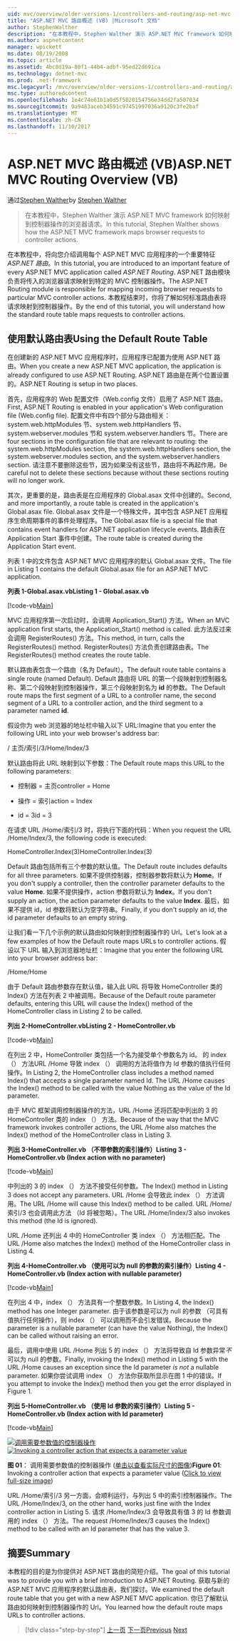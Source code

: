 ```yaml
---
uid: mvc/overview/older-versions-1/controllers-and-routing/asp-net-mvc-routing-overview-vb
title: "ASP.NET MVC 路由概述 (VB) |Microsoft 文档"
author: StephenWalther
description: "在本教程中，Stephen Walther 演示 ASP.NET MVC framework 如何映射到控制器操作的浏览器请求。"
ms.author: aspnetcontent
manager: wpickett
ms.date: 08/19/2008
ms.topic: article
ms.assetid: 4bc8d19a-80f1-44b4-adbf-95ed22d691ca
ms.technology: dotnet-mvc
ms.prod: .net-framework
msc.legacyurl: /mvc/overview/older-versions-1/controllers-and-routing/asp-net-mvc-routing-overview-vb
msc.type: authoredcontent
ms.openlocfilehash: 1e4c74e61b1a0d5f5020154756e34dd2fa507034
ms.sourcegitcommit: 9a9483aceb34591c97451997036a9120c3fe2baf
ms.translationtype: MT
ms.contentlocale: zh-CN
ms.lasthandoff: 11/10/2017
---
```

<a name="aspnet-mvc-routing-overview-vb"></a><span data-ttu-id="61cf5-103">ASP.NET MVC 路由概述 (VB)</span><span class="sxs-lookup"><span data-stu-id="61cf5-103">ASP.NET MVC Routing Overview (VB)</span></span>
====================
<span data-ttu-id="61cf5-104">通过[Stephen Walther](https://github.com/StephenWalther)</span><span class="sxs-lookup"><span data-stu-id="61cf5-104">by [Stephen Walther](https://github.com/StephenWalther)</span></span>

> <span data-ttu-id="61cf5-105">在本教程中，Stephen Walther 演示 ASP.NET MVC framework 如何映射到控制器操作的浏览器请求。</span><span class="sxs-lookup"><span data-stu-id="61cf5-105">In this tutorial, Stephen Walther shows how the ASP.NET MVC framework maps browser requests to controller actions.</span></span>


<span data-ttu-id="61cf5-106">在本教程中，将向您介绍调用每个 ASP.NET MVC 应用程序的一个重要特征*ASP.NET 路由*。</span><span class="sxs-lookup"><span data-stu-id="61cf5-106">In this tutorial, you are introduced to an important feature of every ASP.NET MVC application called *ASP.NET Routing*.</span></span> <span data-ttu-id="61cf5-107">ASP.NET 路由模块负责将传入的浏览器请求映射到特定的 MVC 控制器操作。</span><span class="sxs-lookup"><span data-stu-id="61cf5-107">The ASP.NET Routing module is responsible for mapping incoming browser requests to particular MVC controller actions.</span></span> <span data-ttu-id="61cf5-108">本教程结束时，你将了解如何标准路由表将请求映射到控制器操作。</span><span class="sxs-lookup"><span data-stu-id="61cf5-108">By the end of this tutorial, you will understand how the standard route table maps requests to controller actions.</span></span>

## <a name="using-the-default-route-table"></a><span data-ttu-id="61cf5-109">使用默认路由表</span><span class="sxs-lookup"><span data-stu-id="61cf5-109">Using the Default Route Table</span></span>

<span data-ttu-id="61cf5-110">在创建新的 ASP.NET MVC 应用程序时，应用程序已配置为使用 ASP.NET 路由。</span><span class="sxs-lookup"><span data-stu-id="61cf5-110">When you create a new ASP.NET MVC application, the application is already configured to use ASP.NET Routing.</span></span> <span data-ttu-id="61cf5-111">ASP.NET 路由是在两个位置设置的。</span><span class="sxs-lookup"><span data-stu-id="61cf5-111">ASP.NET Routing is setup in two places.</span></span>

<span data-ttu-id="61cf5-112">首先，应用程序的 Web 配置文件（Web.config 文件）启用了 ASP.NET 路由。</span><span class="sxs-lookup"><span data-stu-id="61cf5-112">First, ASP.NET Routing is enabled in your application's Web configuration file (Web.config file).</span></span> <span data-ttu-id="61cf5-113">配置文件中有四个部分与路由相关：system.web.httpModules 节、system.web.httpHandlers 节、system.webserver.modules 节和 system.webserver.handlers 节。</span><span class="sxs-lookup"><span data-stu-id="61cf5-113">There are four sections in the configuration file that are relevant to routing: the system.web.httpModules section, the system.web.httpHandlers section, the system.webserver.modules section, and the system.webserver.handlers section.</span></span> <span data-ttu-id="61cf5-114">请注意不要删除这些节，因为如果没有这些节，路由将不再起作用。</span><span class="sxs-lookup"><span data-stu-id="61cf5-114">Be careful not to delete these sections because without these sections routing will no longer work.</span></span>

<span data-ttu-id="61cf5-115">其次，更重要的是，路由表是在应用程序的 Global.asax 文件中创建的。</span><span class="sxs-lookup"><span data-stu-id="61cf5-115">Second, and more importantly, a route table is created in the application's Global.asax file.</span></span> <span data-ttu-id="61cf5-116">Global.asax 文件是一个特殊文件，其中包含 ASP.NET 应用程序生命周期事件的事件处理程序。</span><span class="sxs-lookup"><span data-stu-id="61cf5-116">The Global.asax file is a special file that contains event handlers for ASP.NET application lifecycle events.</span></span> <span data-ttu-id="61cf5-117">路由表在 Application Start 事件中创建。</span><span class="sxs-lookup"><span data-stu-id="61cf5-117">The route table is created during the Application Start event.</span></span>

<span data-ttu-id="61cf5-118">列表 1 中的文件包含 ASP.NET MVC 应用程序的默认 Global.asax 文件。</span><span class="sxs-lookup"><span data-stu-id="61cf5-118">The file in Listing 1 contains the default Global.asax file for an ASP.NET MVC application.</span></span>

<span data-ttu-id="61cf5-119">**列表 1-Global.asax.vb**</span><span class="sxs-lookup"><span data-stu-id="61cf5-119">**Listing 1 - Global.asax.vb**</span></span>

[!code-vb[Main](asp-net-mvc-routing-overview-vb/samples/sample1.vb)]

<span data-ttu-id="61cf5-120">MVC 应用程序第一次启动时，会调用 Application\_Start() 方法。</span><span class="sxs-lookup"><span data-stu-id="61cf5-120">When an MVC application first starts, the Application\_Start() method is called.</span></span> <span data-ttu-id="61cf5-121">此方法反过来会调用 RegisterRoutes() 方法。</span><span class="sxs-lookup"><span data-stu-id="61cf5-121">This method, in turn, calls the RegisterRoutes() method.</span></span> <span data-ttu-id="61cf5-122">RegisterRoutes() 方法负责创建路由表。</span><span class="sxs-lookup"><span data-stu-id="61cf5-122">The RegisterRoutes() method creates the route table.</span></span>

<span data-ttu-id="61cf5-123">默认路由表包含一个路由（名为 Default）。</span><span class="sxs-lookup"><span data-stu-id="61cf5-123">The default route table contains a single route (named Default).</span></span> <span data-ttu-id="61cf5-124">Default 路由将 URL 的第一个段映射到控制器名称、第二个段映射到控制器操作，第三个段映射到名为 **id** 的参数。</span><span class="sxs-lookup"><span data-stu-id="61cf5-124">The Default route maps the first segment of a URL to a controller name, the second segment of a URL to a controller action, and the third segment to a parameter named **id**.</span></span>

<span data-ttu-id="61cf5-125">假设你为 web 浏览器的地址栏中输入以下 URL:</span><span class="sxs-lookup"><span data-stu-id="61cf5-125">Imagine that you enter the following URL into your web browser's address bar:</span></span>

<span data-ttu-id="61cf5-126">/ 主页/索引/3</span><span class="sxs-lookup"><span data-stu-id="61cf5-126">/Home/Index/3</span></span>

<span data-ttu-id="61cf5-127">默认路由将此 URL 映射到以下参数：</span><span class="sxs-lookup"><span data-stu-id="61cf5-127">The Default route maps this URL to the following parameters:</span></span>

- <span data-ttu-id="61cf5-128">控制器 = 主页</span><span class="sxs-lookup"><span data-stu-id="61cf5-128">controller = Home</span></span>

- <span data-ttu-id="61cf5-129">操作 = 索引</span><span class="sxs-lookup"><span data-stu-id="61cf5-129">action = Index</span></span>

- <span data-ttu-id="61cf5-130">id = 3</span><span class="sxs-lookup"><span data-stu-id="61cf5-130">id = 3</span></span>

<span data-ttu-id="61cf5-131">在请求 URL /Home/索引/3 时，将执行下面的代码：</span><span class="sxs-lookup"><span data-stu-id="61cf5-131">When you request the URL /Home/Index/3, the following code is executed:</span></span>

<span data-ttu-id="61cf5-132">HomeController.Index(3)</span><span class="sxs-lookup"><span data-stu-id="61cf5-132">HomeController.Index(3)</span></span>

<span data-ttu-id="61cf5-133">Default 路由包括所有三个参数的默认值。</span><span class="sxs-lookup"><span data-stu-id="61cf5-133">The Default route includes defaults for all three parameters.</span></span> <span data-ttu-id="61cf5-134">如果不提供控制器，控制器参数将默认为 **Home**。</span><span class="sxs-lookup"><span data-stu-id="61cf5-134">If you don't supply a controller, then the controller parameter defaults to the value **Home**.</span></span> <span data-ttu-id="61cf5-135">如果不提供操作，action 参数将默认为 **Index**。</span><span class="sxs-lookup"><span data-stu-id="61cf5-135">If you don't supply an action, the action parameter defaults to the value **Index**.</span></span> <span data-ttu-id="61cf5-136">最后，如果不提供 id，id 参数将默认为空字符串。</span><span class="sxs-lookup"><span data-stu-id="61cf5-136">Finally, if you don't supply an id, the id parameter defaults to an empty string.</span></span>

<span data-ttu-id="61cf5-137">让我们看一下几个示例的默认路由如何映射到控制器操作的 Url。</span><span class="sxs-lookup"><span data-stu-id="61cf5-137">Let's look at a few examples of how the Default route maps URLs to controller actions.</span></span> <span data-ttu-id="61cf5-138">假设以下 URL 输入到浏览器地址栏：</span><span class="sxs-lookup"><span data-stu-id="61cf5-138">Imagine that you enter the following URL into your browser address bar:</span></span>

<span data-ttu-id="61cf5-139">/Home</span><span class="sxs-lookup"><span data-stu-id="61cf5-139">/Home</span></span>

<span data-ttu-id="61cf5-140">由于 Default 路由参数存在默认值，输入此 URL 将导致 HomeController 类的 Index() 方法在列表 2 中被调用。</span><span class="sxs-lookup"><span data-stu-id="61cf5-140">Because of the Default route parameter defaults, entering this URL will cause the Index() method of the HomeController class in Listing 2 to be called.</span></span>

<span data-ttu-id="61cf5-141">**列出 2-HomeController.vb**</span><span class="sxs-lookup"><span data-stu-id="61cf5-141">**Listing 2 - HomeController.vb**</span></span>

[!code-vb[Main](asp-net-mvc-routing-overview-vb/samples/sample2.vb)]

<span data-ttu-id="61cf5-142">在列出 2 中，HomeController 类包括一个名为接受单个参数名为 id。 的 index （） 方法URL /Home 导致 index （） 调用的方法将值作为 Id 参数的值执行任何操作。</span><span class="sxs-lookup"><span data-stu-id="61cf5-142">In Listing 2, the HomeController class includes a method named Index() that accepts a single parameter named Id. The URL /Home causes the Index() method to be called with the value Nothing as the value of the Id parameter.</span></span>

<span data-ttu-id="61cf5-143">由于 MVC 框架调用控制器操作的方法，URL /Home 还将匹配中列出的 3 的 HomeController 类的 index （） 方法。</span><span class="sxs-lookup"><span data-stu-id="61cf5-143">Because of the way that the MVC framework invokes controller actions, the URL /Home also matches the Index() method of the HomeController class in Listing 3.</span></span>

<span data-ttu-id="61cf5-144">**列出 3-HomeController.vb （不带参数的索引操作）**</span><span class="sxs-lookup"><span data-stu-id="61cf5-144">**Listing 3 - HomeController.vb (Index action with no parameter)**</span></span>

[!code-vb[Main](asp-net-mvc-routing-overview-vb/samples/sample3.vb)]

<span data-ttu-id="61cf5-145">中列出的 3 的 index （） 方法不接受任何参数。</span><span class="sxs-lookup"><span data-stu-id="61cf5-145">The Index() method in Listing 3 does not accept any parameters.</span></span> <span data-ttu-id="61cf5-146">URL /Home 会导致此 index （） 方法调用。</span><span class="sxs-lookup"><span data-stu-id="61cf5-146">The URL /Home will cause this Index() method to be called.</span></span> <span data-ttu-id="61cf5-147">URL /Home/索引/3 也会调用此方法 （Id 将被忽略）。</span><span class="sxs-lookup"><span data-stu-id="61cf5-147">The URL /Home/Index/3 also invokes this method (the Id is ignored).</span></span>

<span data-ttu-id="61cf5-148">URL /Home 还列出 4 中的 HomeController 类 index （） 方法相匹配。</span><span class="sxs-lookup"><span data-stu-id="61cf5-148">The URL /Home also matches the Index() method of the HomeController class in Listing 4.</span></span>

<span data-ttu-id="61cf5-149">**列出 4-HomeController.vb （使用可以为 null 的参数的索引操作）**</span><span class="sxs-lookup"><span data-stu-id="61cf5-149">**Listing 4 - HomeController.vb (Index action with nullable parameter)**</span></span>

[!code-vb[Main](asp-net-mvc-routing-overview-vb/samples/sample4.vb)]

<span data-ttu-id="61cf5-150">在列出 4 中，index （） 方法具有一个整数参数。</span><span class="sxs-lookup"><span data-stu-id="61cf5-150">In Listing 4, the Index() method has one Integer parameter.</span></span> <span data-ttu-id="61cf5-151">由于该参数是可以为 null 的参数 （可具有值执行任何操作），则 index （） 可以调用而不会引发错误。</span><span class="sxs-lookup"><span data-stu-id="61cf5-151">Because the parameter is a nullable parameter (can have the value Nothing), the Index() can be called without raising an error.</span></span>

<span data-ttu-id="61cf5-152">最后，调用中使用 URL /Home 列出 5 的 index （） 方法将导致自 Id 参数异常*不*可以为 null 的参数。</span><span class="sxs-lookup"><span data-stu-id="61cf5-152">Finally, invoking the Index() method in Listing 5 with the URL /Home causes an exception since the Id parameter *is not* a nullable parameter.</span></span> <span data-ttu-id="61cf5-153">如果你尝试调用 index （） 方法你获取所显示在图 1 中的错误。</span><span class="sxs-lookup"><span data-stu-id="61cf5-153">If you attempt to invoke the Index() method then you get the error displayed in Figure 1.</span></span>

<span data-ttu-id="61cf5-154">**列出 5-HomeController.vb （使用 Id 参数的索引操作）**</span><span class="sxs-lookup"><span data-stu-id="61cf5-154">**Listing 5 - HomeController.vb (Index action with Id parameter)**</span></span>

[!code-vb[Main](asp-net-mvc-routing-overview-vb/samples/sample5.vb)]


<span data-ttu-id="61cf5-155">[![调用需要参数值的控制器操作](asp-net-mvc-routing-overview-vb/_static/image1.jpg)](asp-net-mvc-routing-overview-vb/_static/image1.png)</span><span class="sxs-lookup"><span data-stu-id="61cf5-155">[![Invoking a controller action that expects a parameter value](asp-net-mvc-routing-overview-vb/_static/image1.jpg)](asp-net-mvc-routing-overview-vb/_static/image1.png)</span></span>

<span data-ttu-id="61cf5-156">**图 01**： 调用需要参数值的控制器操作 ([单击以查看实际尺寸的图像](asp-net-mvc-routing-overview-vb/_static/image2.png))</span><span class="sxs-lookup"><span data-stu-id="61cf5-156">**Figure 01**: Invoking a controller action that expects a parameter value ([Click to view full-size image](asp-net-mvc-routing-overview-vb/_static/image2.png))</span></span>


<span data-ttu-id="61cf5-157">URL /Home/索引/3 另一方面，会顺利运行，与列出 5 中的索引控制器操作。</span><span class="sxs-lookup"><span data-stu-id="61cf5-157">The URL /Home/Index/3, on the other hand, works just fine with the Index controller action in Listing 5.</span></span> <span data-ttu-id="61cf5-158">请求 /Home/Index/3 会导致具有值 3 的 Id 参数调用的 index （） 方法。</span><span class="sxs-lookup"><span data-stu-id="61cf5-158">The request /Home/Index/3 causes the Index() method to be called with an Id parameter that has the value 3.</span></span>

## <a name="summary"></a><span data-ttu-id="61cf5-159">摘要</span><span class="sxs-lookup"><span data-stu-id="61cf5-159">Summary</span></span>

<span data-ttu-id="61cf5-160">本教程的目的是为你提供对 ASP.NET 路由的简短介绍。</span><span class="sxs-lookup"><span data-stu-id="61cf5-160">The goal of this tutorial was to provide you with a brief introduction to ASP.NET Routing.</span></span> <span data-ttu-id="61cf5-161">获取与新的 ASP.NET MVC 应用程序的默认路由表，我们探讨。</span><span class="sxs-lookup"><span data-stu-id="61cf5-161">We examined the default route table that you get with a new ASP.NET MVC application.</span></span> <span data-ttu-id="61cf5-162">你已了解默认路由如何映射到控制器操作的 Url。</span><span class="sxs-lookup"><span data-stu-id="61cf5-162">You learned how the default route maps URLs to controller actions.</span></span>

>[!div class="step-by-step"]
<span data-ttu-id="61cf5-163">[上一页](creating-an-action-cs.md)
[下一页](understanding-action-filters-vb.md)</span><span class="sxs-lookup"><span data-stu-id="61cf5-163">[Previous](creating-an-action-cs.md)
[Next](understanding-action-filters-vb.md)</span></span>
